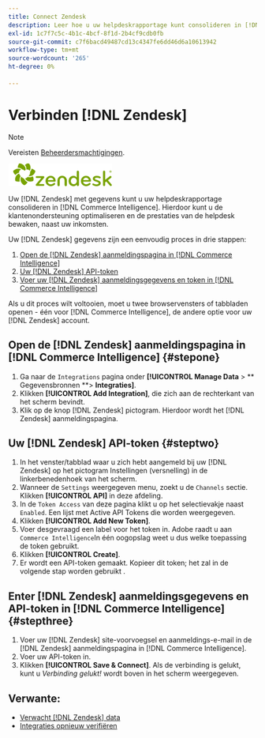 ```yaml
---
title: Connect Zendesk
description: Leer hoe u uw helpdeskrapportage kunt consolideren in [!DNL Commerce Intelligence].
exl-id: 1c7f7c5c-4b1c-4bcf-8f1d-2b4cf9cdb0fb
source-git-commit: c7f6bacd49487cd13c4347fe6dd46d6a10613942
workflow-type: tm+mt
source-wordcount: '265'
ht-degree: 0%

---
```


# Verbinden [!DNL Zendesk]

>[!NOTE]
>
>Vereisten [Beheerdersmachtigingen](../../../administrator/user-management/user-management.md).

![](../../../assets/Zendesk_logo.png)

Uw [!DNL Zendesk] met gegevens kunt u uw helpdeskrapportage consolideren in [!DNL Commerce Intelligence]. Hierdoor kunt u de klantenondersteuning optimaliseren en de prestaties van de helpdesk bewaken, naast uw inkomsten.

Uw [!DNL Zendesk] gegevens zijn een eenvoudig proces in drie stappen:

1. [Open de [!DNL Zendesk] aanmeldingspagina in [!DNL Commerce Intelligence]](#stepone)
1. [Uw [!DNL Zendesk] API-token](#steptwo)
1. [Voer uw [!DNL Zendesk] aanmeldingsgegevens en token in [!DNL Commerce Intelligence]](#stepthree)

Als u dit proces wilt voltooien, moet u twee browservensters of tabbladen openen - één voor [!DNL Commerce Intelligence], de andere optie voor uw [!DNL Zendesk] account.

## Open de [!DNL Zendesk] aanmeldingspagina in [!DNL Commerce Intelligence] {#stepone}

1. Ga naar de `Integrations` pagina onder **[!UICONTROL Manage Data** > ** Gegevensbronnen **> **Integraties]**.
1. Klikken **[!UICONTROL Add Integration]**, die zich aan de rechterkant van het scherm bevindt.
1. Klik op de knop [!DNL Zendesk] pictogram. Hierdoor wordt het [!DNL Zendesk] aanmeldingspagina.

## Uw [!DNL Zendesk] API-token {#steptwo}

1. In het venster/tabblad waar u zich hebt aangemeld bij uw [!DNL Zendesk] op het pictogram Instellingen (versnelling) in de linkerbenedenhoek van het scherm.
1. Wanneer de `Settings` weergegeven menu, zoekt u de `Channels` sectie. Klikken **[!UICONTROL API]** in deze afdeling.
1. In de `Token Access` van deze pagina klikt u op het selectievakje naast `Enabled`. Een lijst met Active API Tokens die worden weergegeven.
1. Klikken **[!UICONTROL Add New Token]**.
1. Voer desgevraagd een label voor het token in. Adobe raadt u aan `Commerce Intelligence`In één oogopslag weet u dus welke toepassing de token gebruikt.
1. Klikken **[!UICONTROL Create]**.
1. Er wordt een API-token gemaakt. Kopieer dit token; het zal in de volgende stap worden gebruikt .

## Enter [!DNL Zendesk] aanmeldingsgegevens en API-token in [!DNL Commerce Intelligence] {#stepthree}

1. Voer uw [!DNL Zendesk] site-voorvoegsel en aanmeldings-e-mail in de [!DNL Zendesk] aanmeldingspagina in [!DNL Commerce Intelligence].
1. Voer uw API-token in.
1. Klikken **[!UICONTROL Save & Connect]**. Als de verbinding is gelukt, kunt u *Verbinding gelukt!* wordt boven in het scherm weergegeven.

## Verwante:

* [Verwacht [!DNL Zendesk] data](../integrations/exp-zendesk-data.md)
* [Integraties opnieuw verifiëren](https://experienceleague.adobe.com/docs/commerce-knowledge-base/kb/how-to/mbi-reauthenticating-integrations.html)

